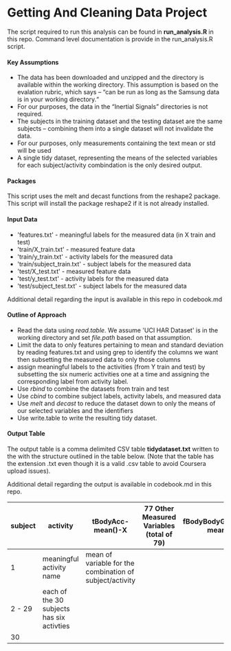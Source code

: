 Getting And Cleaning Data Project
=================================

The script required to run this analysis can be found in **run_analysis.R** in this repo.
Command level documentation is provide in the run_analysis.R script.

####	Key Assumptions
*  	The data has been downloaded and unzipped and the directory is available within the working directory.
	This assumption is based on the evalation rubric, which says – “can be run as long as the Samsung data is in your working directory.“
*	For our purposes, the data in the “Inertial Signals” directories is not required.  
*	The subjects in the training dataset and the testing dataset are the same subjects – combining them into a single
	dataset will not invalidate the data. 
*  	For our purposes, only measurements containing the text mean or std will be used 
*	A single tidy dataset, representing the means of the selected variables for each subject/activity combindation
	is the only desired output. 

####  	Packages 
This script uses the melt and decast functions from the reshape2 package.  This script will install the package reshape2 if it is not already installed.
	
	
####	Input Data
* 'features.txt' - meaningful labels for the measured data (in X train and test)
* 'train/X_train.txt' - measured feature data
* 'train/y_train.txt' - activity labels for the measured data
* 'train/subject_train.txt' - subject labels for the measured data
* 'test/X_test.txt' - measured feature data
* 'test/y_test.txt' - activity labels for the measured data
* 'test/subject_test.txt' - subject labels for the measured data

Additional detail regarding the input is available in this repo in codebook.md


####	Outline of Approach
*	Read the data using _read.table_.  We assume 'UCI HAR Dataset' is in the working directory and set _file.path_ 		based on that assumption.
*	Limit the data to only features pertaining to mean and standard deviation by reading features.txt and using grep to identify the columns we want then subsetting the measured data to only those columns
*	assign meaningful labels to the activities (from Y train and test) by subsetting the six numeric activities one at a time and assigning the corresponding label from activity label.
*	Use _rbind_ to combine the datasets from train and test
*	Use _cbind_ to combine subject labels, activity labels, and measured data
*	Use _melt_ and _decast_ to reduce the dataset down to only the means of our selected variables and the identifiers
*	Use write.table to write the resulting tidy dataset.

####	Output Table

The output table is a comma delimited CSV table **tidydataset.txt** written to the  with the structure outlined in the table below.  (Note that the table has the extension .txt even though it is a valid .csv table to avoid Coursera upload issues).

Additional detail regarding the output is available in codebook.md in this repo. 

| subject |  activity  |  tBodyAcc-mean()-X | 77 Other Measured Variables (total of 79) | fBodyBodyGyroJerkMag-meanFreq()|
|-------------|-----------------|-----------------------|---|----------------------|
| 1           |  meaningful activity name  | mean of variable for the combination of subject/activity
| 2 - 29 | each of the 30 subjects has six activties | | | |
| 30          |                 |                         |                        |
